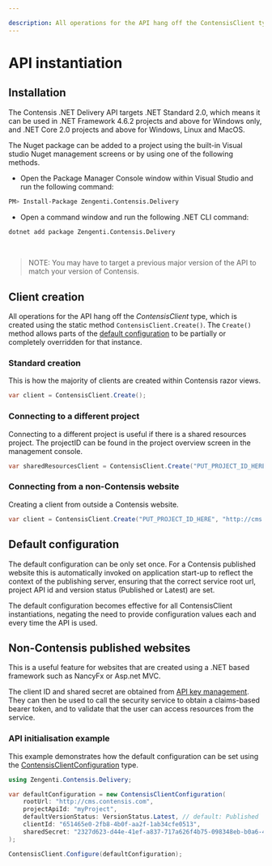 ```yaml
---

description: All operations for the API hang off the ContensisClient type, which is created using the static method ContensisClient.Create().
---
```

# API instantiation

## Installation

The Contensis .NET Delivery API targets .NET Standard 2.0, which means it can be used in .NET Framework 4.6.2 projects and above for Windows only, and .NET Core 2.0 projects and above for Windows, Linux and MacOS.

The Nuget package can be added to a project using the built-in Visual studio Nuget management screens or by using one of the following methods.

- Open the Package Manager Console window within Visual Studio and run the following command:

```bash
PM> Install-Package Zengenti.Contensis.Delivery
```

- Open a command window and run the following .NET CLI command:

```bash
dotnet add package Zengenti.Contensis.Delivery
```

<br/>

> NOTE: You may have to target a previous major version of the API to match your version of Contensis.

## Client creation

All operations for the API hang off the *ContensisClient* type, which is created using the static method `ContensisClient.Create()`. The `Create()` method allows parts of the [default configuration](#default-configuration) to be partially or completely overridden for that instance.


### Standard creation

This is how the majority of clients are created within Contensis razor views.

```cs
var client = ContensisClient.Create();
```

### Connecting to a different project

Connecting to a different project is useful if there is a shared resources project. The projectID can be found in the project overview screen in the management console.

```cs
var sharedResourcesClient = ContensisClient.Create("PUT_PROJECT_ID_HERE");
```

### Connecting from a non-Contensis website

Creating a client from outside a Contensis website.

```cs
var client = ContensisClient.Create("PUT_PROJECT_ID_HERE", "http://cms.contensis.com", "PUT_CLIENT_ID_HERE", "PUT_SHARED_SECRET_HERE", versionStatus = VersionStatus.Latest);
```

## Default configuration

The default configuration can be only set once. For a Contensis published website this is automatically invoked on application start-up to reflect the context of the publishing server, ensuring that the correct service root url, project API id and version status (Published or Latest) are set.

The default configuration becomes effective for all ContensisClient instantiations, negating the need to provide configuration values each and every time the API is used.

## Non-Contensis published websites

This is a useful feature for websites that are created using a .NET based framework such as NancyFx or Asp.net MVC.

The client ID and shared secret are obtained from [API key management](https://zenhub.zengenti.com/Contensis/11.3/kb/content-types-and-entries/api-keys/api-key-overview.aspx). They can then be used to call the security service to obtain a claims-based bearer token, and to validate that the user can access resources from the service.


### API initialisation example

This example demonstrates how the default configuration can be set using the [ContensisClientConfiguration](/model/contensisclientconfiguration.md) type.

```cs
using Zengenti.Contensis.Delivery;

var defaultConfiguration = new ContensisClientConfiguration(
    rootUrl: "http://cms.contensis.com",
    projectApiId: "myProject",
    defaultVersionStatus: VersionStatus.Latest, // default: Published
    clientId: "651465e0-2fb8-4b0f-aa2f-1ab34cfe0513",
    sharedSecret: "2327d623-d44e-41ef-a837-717a626f4b75-098348eb-b0a6-4023-a64a-805536024dfb-1a558c9c-49dc-4709-9e8b-c203f60fda80"
);

ContensisClient.Configure(defaultConfiguration);
```
